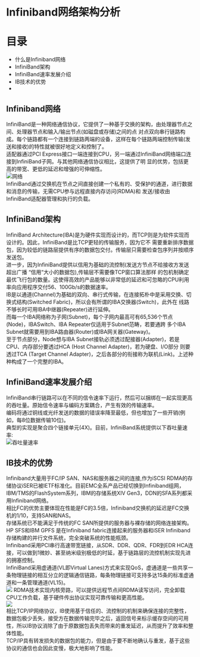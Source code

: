 Infiniband网络架构分析
==

目录
==

- 什么是Infiniband网络     
- InfiniBand架构  
- InfiniBand速率发展介绍   
- IB技术的优势   
- 

Infiniband网络
----
InfiniBand是一种网络通信协议，它提供了一种基于交换的架构，由处理器节点之间、处理器节点和输入/输出节点(如磁盘或存储)之间的点
对点双向串行链路构成。每个链路都有一个连接到链路两端的设备，这样在每个链路两端控制传输(发送和接收)的特性就被很好地定义和控制了。  
适配器通过PCI Express接口一端连接到CPU，另一端通过InfiniBand网络端口连接到InfiniBand子网。与其他网络通信协议相比，这提供了明
显的优势，包括更高的带宽、更低的延迟和增强的可伸缩性。   
![网络](http://m.qpic.cn/psc?/V10d7b8e2YPTcE/T7ZeoLlLvDuhDKIHjjjMLVQ0EdCmxjnUo4TUeU*22KEuab75u09MD9IpzerADZDgUMmHZIzpx7qFZI4I51gay7LUN4hmRBrRubQaD3xAzzY!/b&bo=dgIuAQAAAAARF3s!&rf=viewer_4)    
InfiniBand通过交换机在节点之间直接创建一个私有的、受保护的通道，进行数据和消息的传输，无需CPU参与远程直接内存访问(RDMA)和
发送/接收由InfiniBand适配器管理和执行的负载。   

InfiniBand架构
----
InfiniBand Architecture(IBA)是为硬件实现而设计的，而TCP则是为软件实现而设计的。因此，InfiniBand是比TCP更轻的传输服务，因为它不
需要重新排序数据包，因为较低的链路层提供有序的数据包交付。传输层只需要检查包序列并按顺序发送包。    
进一步，因为InfiniBand提供以信用为基础的流控制(发送方节点不给接收方发送超出广播 “信用“大小的数据包),传输层不需要像TCP窗口算法那样
的包机制确定最优飞行包的数量。这使得高效的产品能够以非常低的延迟和可忽略的CPU利用率向应用程序交付56、100Gb/s的数据速率。    
IB是以通道(Channel)为基础的双向、串行式传输，在连接拓朴中是采用交换、切换式结构(Switched Fabric)，所以会有所谓的IBA交换器(Switch)，此外在
线路不够长时可用IBA中继器(Repeater)进行延伸。    
而每一个IBA网络称为子网(Subnet)，每个子网内最高可有65,536个节点(Node)，IBASwitch、IBA Repeater仅适用于Subnet范畴，若要通跨
多个IBA Subnet就需要用到IBA路由器(Router)或IBA网关器(Gateway)。    
至于节点部分，Node想与IBA Subnet接轨必须透过配接器(Adapter)，若是CPU、内存部分要透过HCA (Host Channel Adapter)，若为硬盘、I/O部分
则要透过TCA (Target Channel Adapter)，之后各部分的衔接称为联机(Link)。上述种种构成了一个完整的IBA。     

InfiniBand速率发展介绍               
----        
InfiniBand串行链路可以在不同的信令速率下运行，然后可以捆绑在一起实现更高的吞吐量。原始信令速率与编码方案耦合，产生有效的传输速率。   
编码将通过铜线或光纤发送的数据的错误率降至最低，但也增加了一些开销(例如，每8位数据传输10位)。     
典型的实现是聚合四个链接单元(4X)。目前，InfiniBand系统提供以下吞吐量速率:         
![吞吐量速率](https://m.qpic.cn/psc?/V10d7b8e2YPTcE/T7ZeoLlLvDuhDKIHjjjMLYgCPRkga4huE5BbAXK10Eh.cBQKEF0K1Vr1SWYLE4B8GpjlKE*Q79dHcg03*EhcoFh1qVogYjz85dGulYROmfc!/b&bo=YwIvAQAAAAARB38!&rf=viewer_4)      

IB技术的优势  
--
Infiniband大量用于FC/IP SAN、NAS和服务器之间的连接,作为iSCSI RDMA的存储协议iSER已被IETF标准化。目前EMC全系产品已经切换到Infiniband组网，IBM/TMS的FlashSystem系列，IBM的存储系统XIV Gen3，DDN的SFA系列都采用Infiniband网络。    
相比FC的优势主要体现在性能是FC的3.5倍，Infiniband交换机的延迟是FC交换机的1/10，支持SAN和NAS。   
存储系统已不能满足于传统的FC SAN所提供的服务器与裸存储的网络连接架构。HP SFS和IBM GPFS 是在Infiniband fabric连接起来的服务器和iSER Infiniband存储构建的并行文件系统，完全突破系统的性能瓶颈。      
Infiniband采用PCI串行高速带宽链接，从SDR、DDR、QDR、FDR到EDR HCA连接，可以做到1微妙、甚至纳米级别极低的时延，基于链路层的流控机制实现先进的拥塞控制。      
InfiniBand采用虚通道(VL即Virtual Lanes)方式来实现QoS，虚通道是一些共享一条物理链接的相互分立的逻辑通信链路，每条物理链接可支持多达15条的标准虚通道和一条管理通道(VL15)。       
![](http://m.qpic.cn/psc?/V10d7b8e2YPTcE/T7ZeoLlLvDuhDKIHjjjMLcfaxfy5TsBsoz6u*La7lNUX23KzEiBD1bzi6xcUmUBUWqngZLs7BtMtgkCRCnxxvCeM7mNvfkQMNqTp8ifYG*g!/b&bo=gAI.AQAAAAARF50!&rf=viewer_4)
RDMA技术实现内核旁路，可以提供远程节点间RDMA读写访问，完全卸载CPU工作负载，基于硬件传出协议实现可靠传输和更高性能。     
![](http://m.qpic.cn/psc?/V10d7b8e2YPTcE/T7ZeoLlLvDuhDKIHjjjMLVfUKIZHJbJVPENlNGvi8LuVQgMx*WMKF72p8kd6hixzVnAu.e5hWDDmVH1lDqMAlwsLf71BuVpYdX4S*NyH9m4!/b&bo=gAJxAQAAAAARF9I!&rf=viewer_4)    
相比TCP/IP网络协议，IB使用基于信任的、流控制的机制来确保连接的完整性，数据包极少丢失，接受方在数据传输完毕之后，返回信号来标示缓存空间的可用性，所以IB协议消除了由于原数据包丢失而带来的重发延迟，从而提升了效率和整体性能。      
TCP/IP具有转发损失的数据包的能力，但是由于要不断地确认与重发，基于这些协议的通信也会因此变慢，极大地影响了性能。     
